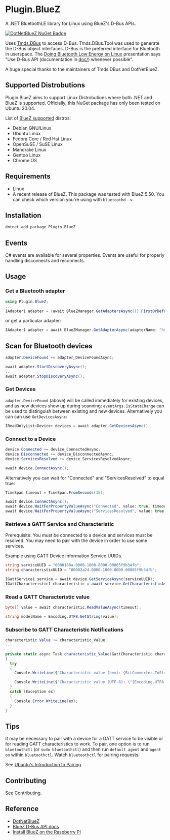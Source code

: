 # Plugin.BlueZ

A .NET BluetoothLE library for Linux using BlueZ's D-Bus APIs.

[![DotNetBlueZ NuGet Badge](https://buildstats.info/nuget/Plugin.BlueZ?dWidth=70&includePreReleases=true)](https://www.nuget.org/packages/Plugin.BlueZ/)

Uses [Tmds.DBus](https://github.com/tmds/Tmds.DBus) to access D-Bus. Tmds.DBus.Tool was used to generate the D-Bus object interfaces. D-Bus is the preferred interface for Bluetooth in userspace. The [Doing Bluetooth Low Energy on Linux](https://elinux.org/images/3/32/Doing_Bluetooth_Low_Energy_on_Linux.pdf) presentation says "Use D-Bus API (documentation in [doc/]((https://git.kernel.org/pub/scm/bluetooth/bluez.git/tree/doc))) whenever possible".

A huge special thanks to the maintainers of Tmds.DBus and DotNetBlueZ.

## Supported Distrobutions

Plugin.BlueZ aims to support Linux Distrobutions where both .NET and BlueZ is supported. Officially, this NuGet package has only been tested on Ubuntu 20.04.

List of [BlueZ supported](http://www.bluez.org/about/) distros:

* Debian GNU/Linux
* Ubuntu Linux
* Fedora Core / Red Hat Linux
* OpenSuSE / SuSE Linux
* Mandrake Linux
* Gentoo Linux
* Chrome OS

## Requirements

* Linux
* A recent release of BlueZ. This package was tested with BlueZ 5.50. You can check which version you're using with `bluetoothd -v`.

## Installation

```bash
dotnet add package Plugin.BlueZ
```

## Events

C# events are available for several properties. Events are useful for properly handling disconnects and reconnects.

## Usage

### Get a Bluetooth adapter

```C#
using Plugin.BlueZ;
...
IAdapter1 adapter = (await BlueZManager.GetAdaptersAsync()).FirstOrDefault();
```

or get a particular adapter:

```C#
IAdapter1 adapter = await BlueZManager.GetAdapterAsync(adapterName: "hci0");
```

## Scan for Bluetooth devices

```C#
adapter.DeviceFound += adapter_DeviceFoundAsync;

await adapter.StartDiscoveryAsync();
...
await adapter.StopDiscoveryAsync();
```

### Get Devices

`adapter.DeviceFound` (above) will be called immediately for existing devices, and as new devices show up during scanning; `eventArgs.IsStateChange` can be used to distinguish between existing and new devices. Alternatively you can can use `GetDevicesAsync`:

```C#
IReadOnlyList<Device> devices = await adapter.GetDevicesAsync();
```

### Connect to a Device

```C#
device.Connected += device_ConnectedAsync;
device.Disconnected += device_DisconnectedAsync;
device.ServicesResolved += device_ServicesResolvedAsync;

await device.ConnectAsync();
```

Alternatively you can wait for "Connected" and "ServicesResolved" to equal true:

```C#
TimeSpan timeout = TimeSpan.FromSeconds(15);

await device.ConnectAsync();
await device.WaitForPropertyValueAsync("Connected", value: true, timeout);
await device.WaitForPropertyValueAsync("ServicesResolved", value: true, timeout);

```

### Retrieve a GATT Service and Characteristic

Prerequisite: You must be connected to a device and services must be resolved. You may need to pair with the device in order to use some services.

Example using GATT Device Information Service UUIDs.

```C#
string serviceUUID = "0000180a-0000-1000-8000-00805f9b34fb";
string characteristicUUID = "00002a24-0000-1000-8000-00805f9b34fb";

IGattService1 service = await device.GetServiceAsync(serviceUUID);
IGattCharacteristic1 characteristic = await service.GetCharacteristicAsync(characteristicUUID);
```

### Read a GATT Characteristic value

```C#
byte[] value = await characteristic.ReadValueAsync(timeout);

string modelName = Encoding.UTF8.GetString(value);
```

### Subscribe to GATT Characteristic Notifications

```C#
characteristic.Value += characteristic_Value;
...

private static async Task characteristic_Value(GattCharacteristic characteristic, GattCharacteristicValueEventArgs e)
{
  try
  {
    Console.WriteLine($"Characteristic value (hex): {BitConverter.ToString(e.Value)}");

    Console.WriteLine($"Characteristic value (UTF-8): \"{Encoding.UTF8.GetString(e.Value)}\"");
  }
  catch (Exception ex)
  {
    Console.Error.WriteLine(ex);
  }
}
```

## Tips

It may be necessary to pair with a device for a GATT service to be visible or for reading GATT characteristics to work. To pair, one option is to run `bluetoothctl` (or `sudo bluetoothctl`)
and then run `default agent` and `agent on` within `bluetoothctl`. Watch `bluetoothctl` for pairing requests.

See [Ubuntu's Introduction to Pairing](https://core.docs.ubuntu.com/en/stacks/bluetooth/bluez/docs/reference/pairing/introduction).

## Contributing

See [Contributing](./github/CONTRIBUTING.md).

## Reference

* [DotNetBlueZ](https://www.nuget.org/packages/HashtagChris.DotNetBlueZ/)
* [BlueZ D-Bus API docs](https://git.kernel.org/pub/scm/bluetooth/bluez.git/tree/doc)
* [Install BlueZ on the Raspberry PI](https://learn.adafruit.com/install-bluez-on-the-raspberry-pi/overview)
